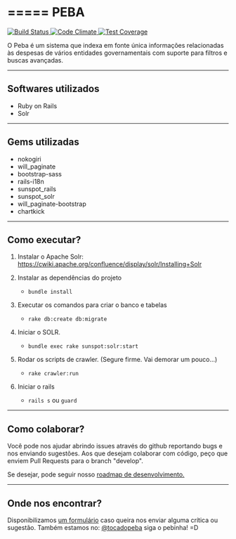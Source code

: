 =====
PEBA
=====

<a href="https://travis-ci.org/teresinahc/peba" target="_blank">
	<img src="https://travis-ci.org/teresinahc/peba.svg?branch=master" alt="Build Status">
</a>
<a href="https://codeclimate.com/github/teresinahc/peba" target="_blank">
	<img src="https://codeclimate.com/github/teresinahc/peba/badges/gpa.svg" alt="Code Climate">
</a>
<a href="https://codeclimate.com/github/teresinahc/peba" target="_blank">
	<img src="https://codeclimate.com/github/teresinahc/peba/badges/coverage.svg" alt="Test Coverage">
</a>

O Peba é um sistema que indexa em fonte única informações relacionadas às despesas de vários entidades governamentais com suporte para filtros e buscas avançadas.

---
Softwares utilizados
---

* Ruby on Rails
* Solr

---
Gems utilizadas
---

* nokogiri
* will_paginate
* bootstrap-sass
* rails-i18n
* sunspot_rails
* sunspot_solr
* will_paginate-bootstrap
* chartkick

---
Como executar?
---
1. Instalar o Apache Solr: https://cwiki.apache.org/confluence/display/solr/Installing+Solr

2. Instalar as dependências do projeto
    * `bundle install`

3. Executar os comandos para criar o banco e tabelas
    * `rake db:create db:migrate`

4. Iniciar o SOLR.
    * `bundle exec rake sunspot:solr:start`

5. Rodar os scripts de crawler. (Segure firme. Vai demorar um pouco...)
    * `rake crawler:run`

6. Iniciar o rails
    * `rails s` ou `guard`

---
Como colaborar?
---
Você pode nos ajudar abrindo issues através do github reportando bugs e nos enviando sugestões. Aos que desejam colaborar com código, peço que enviem Pull Requests para o branch "develop".

Se desejar, pode seguir nosso <a href="https://trello.com/b/M1ldqi2V/peba" target="_blank">roadmap de desenvolvimento.</a>

---
Onde nos encontrar?
---
Disponibilizamos <a href="http://teresinahc.org/peba-feedback" target="_blank">um formulário</a> caso queira nos enviar alguma crítica ou sugestão. 
Também estamos no: <a href="https://twitter.com/tocadopeba" target="_blank">@tocadopeba</a> siga o pebinha! =D 
